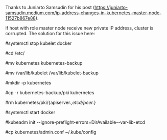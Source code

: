 Thanks to Juniarto Samsudin for his post (https://juniarto-samsudin.medium.com/ip-address-changes-in-kubernetes-master-node-11527b867e88).

If host with role master node receive new private IP address, cluster is corrupted.
The solution for this issue here:

#systemctl stop kubelet docker

#cd /etc/

#mv kubernetes kubernetes-backup

#mv /var/lib/kubelet /var/lib/kubelet-backup

#mkdir -p kubernetes

#cp -r kubernetes-backup/pki kubernetes

#rm kubernetes/pki/{apiserver.*,etcd/peer.*}

#systemctl start docker

#kubeadm init --ignore-preflight-errors=DirAvailable--var-lib-etcd

#cp kubernetes/admin.conf ~/.kube/config
